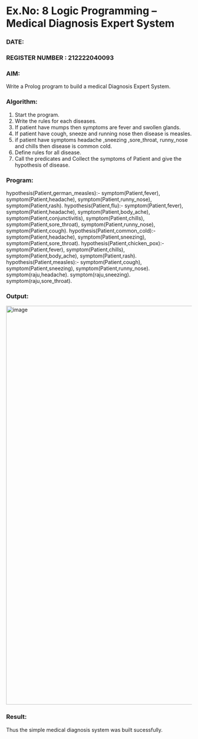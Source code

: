 # Ex.No: 8  Logic Programming –  Medical Diagnosis Expert System
### DATE:                                                                            
### REGISTER NUMBER : 212222040093
### AIM: 
Write a Prolog program to build a medical Diagnosis Expert System.
###  Algorithm:
1. Start the program.
2. Write the rules for each diseases.
3. If patient have mumps then symptoms are fever and swollen glands.
4. If patient have cough, sneeze and running nose then disease is measles.
5. if patient have symptoms headache ,sneezing ,sore_throat, runny_nose and  chills then disease is common cold.
6. Define rules for all disease.
7. Call the predicates and Collect the symptoms of Patient and give the hypothesis of disease.
        

### Program:

 hypothesis(Patient,german_measles):-
    symptom(Patient,fever),
    symptom(Patient,headache),
    symptom(Patient,runny_nose),
    symptom(Patient,rash).
hypothesis(Patient,flu):-
 symptom(Patient,fever),
 symptom(Patient,headache),
 symptom(Patient,body_ache),
 symptom(Patient,conjunctivitis),
 symptom(Patient,chills),
 symptom(Patient,sore_throat),
 symptom(Patient,runny_nose),
 symptom(Patient,cough).
hypothesis(Patient,common_cold):-
 symptom(Patient,headache),
 symptom(Patient,sneezing),
 symptom(Patient,sore_throat).
hypothesis(Patient,chicken_pox):-
 symptom(Patient,fever),
 symptom(Patient,chills),
 symptom(Patient,body_ache),
 symptom(Patient,rash).
hypothesis(Patient,measles):-
 symptom(Patient,cough),
 symptom(Patient,sneezing),
 symptom(Patient,runny_nose).
symptom(raju,headache).
symptom(raju,sneezing).
symptom(raju,sore_throat).











### Output:
<img width="1920" height="1080" alt="image" src="https://github.com/user-attachments/assets/a868d57f-ed7f-4fa6-be07-e5030da80899" />





### Result:
Thus the simple medical diagnosis system was built sucessfully.
